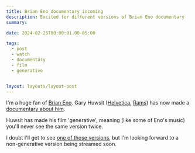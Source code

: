 ```yaml
---
title: Brian Eno documentary incoming
description: Excited for different versions of Brian Eno documentary
summary:

date: 2024-02-25T00:00:01.00-05:00

tags:
  - post
  - watch
  - documentary
  - film
  - generative


layout: layouts/layout-post
---
```


I'm a huge fan of <a href="https://www.enoshop.co.uk/index" title="">Brian Eno</a>. Gary Huwsit (<a href="https://vimeo.com/ondemand/helvetica3" title="Watch on Vimeo">Helvetica</a>, <a href="https://vimeo.com/ondemand/ramsfilm" title="Watch on Vimeo">Rams</a>) has now made a <a href="https://www.hustwit.com/eno" title="">documentary about him</a>.

Huwsit has made his film 'generative', meaning (like some of Eno's music) you'll never see the same version twice.

I doubt I'll get to see <a href="https://www.indiewire.com/features/craft/brian-eno-music-doc-ai-52-quintillion-versions-1234945990/" title="IndieWire article on Sundance premiere">one of those versions</a>, but I'm looking forward to a non-generative version being streamed soon.
